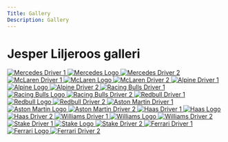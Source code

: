 ```yaml
---
Title: Gallery
Description: Gallery
---
```


# Jesper Liljeroos galleri

<div class="image-gallery">
    <a href="content/gallery/images/m1.jpg">
        <img src="content/gallery/images/m1.jpg?q=100" alt="Mercedes Driver 1">
    </a>
    <a href="content/gallery/images/m2.jpg">
        <img src="content/gallery/images/m2.jpg?q=100" alt="Mercedes Logo">
    </a>
    <a href="content/gallery/images/m3.jpg">
        <img src="content/gallery/images/m3.jpg?q=100" alt="Mercedes Driver 2">
    </a>
    <a href="content/gallery/images/mc1.jpg">
        <img src="content/gallery/images/mc1.jpg?q=100" alt="McLaren Driver 1">
    </a>
    <a href="content/gallery/images/mc2.jpg">
        <img src="content/gallery/images/mc2.jpg?q=100" alt="McLaren Logo">
    </a>
    <a href="content/gallery/images/mc3.jpg">
        <img src="content/gallery/images/mc3.jpg?q=100" alt="McLaren Driver 2">
    </a>
    <a href="content/gallery/images/a1.jpg">
        <img src="content/gallery/images/a1.jpg?q=100" alt="Alpine Driver 1">
    </a>
    <a href="content/gallery/images/a2.jpg">
        <img src="content/gallery/images/a2.jpg?q=100" alt="Alpine Logo">
    </a>
    <a href="content/gallery/images/a3.jpg">
        <img src="content/gallery/images/a3.jpg?q=100" alt="Alpine Driver 2">
    </a>
    <a href="content/gallery/images/r1.jpg">
        <img src="content/gallery/images/r1.jpg?q=100" alt="Racing Bulls Driver 1">
    </a>
    <a href="content/gallery/images/r2.jpg">
        <img src="content/gallery/images/r2.jpg?q=100" alt="Racing Bulls Logo">
    </a>
    <a href="content/gallery/images/r3.jpg">
        <img src="content/gallery/images/r3.jpg?q=100" alt="Racing Bulls Driver 2">
    </a>
    <a href="content/gallery/images/rb1.jpg">
        <img src="content/gallery/images/rb1.jpg?q=100" alt="Redbull Driver 1">
    </a>
    <a href="content/gallery/images/rb2.jpg">
        <img src="content/gallery/images/rb2.jpg?q=100" alt="Redbull Logo">
    </a>
    <a href="content/gallery/images/rb3.jpg">
        <img src="content/gallery/images/rb3.jpg?q=100" alt="Redbull Driver 2">
    </a>
    <a href="content/gallery/images/as1.jpg">
        <img src="content/gallery/images/as1.jpg?q=100" alt="Aston Martin Driver 1">
    </a>
    <a href="content/gallery/images/as2.jpg">
        <img src="content/gallery/images/as2.jpg?q=100" alt="Aston Martin Logo">
    </a>
    <a href="content/gallery/images/as3.jpg">
        <img src="content/gallery/images/as3.jpg?q=100" alt="Aston Martin Driver 2">
    </a>
    <a href="content/gallery/images/h1.jpg">
        <img src="content/gallery/images/h1.jpg?q=100" alt="Haas Driver 1">
    </a>
    <a href="content/gallery/images/h2.jpg">
        <img src="content/gallery/images/h2.jpg?q=100" alt="Haas Logo">
    </a>
    <a href="content/gallery/images/h3.jpg">
        <img src="content/gallery/images/h3.jpg?q=100" alt="Haas Driver 2">
    </a>
    <a href="content/gallery/images/w1.jpg">
        <img src="content/gallery/images/w1.jpg?q=100" alt="Williams Driver 1">
    </a>
    <a href="content/gallery/images/w2.jpg">
        <img src="content/gallery/images/w2.jpg?q=100" alt="Williams Logo">
    </a>
    <a href="content/gallery/images/w3.jpg">
        <img src="content/gallery/images/w3.jpg?q=100" alt="Williams Driver 2">
    </a>
    <a href="content/gallery/images/s1.jpg">
        <img src="content/gallery/images/s1.jpg?q=100" alt="Stake Driver 1">
    </a>
    <a href="content/gallery/images/s2.jpg">
        <img src="content/gallery/images/s2.jpg?q=100" alt="Stake Logo">
    </a>
    <a href="content/gallery/images/s3.jpg">
        <img src="content/gallery/images/s3.jpg?q=100" alt="Stake Driver 2">
    </a>
    <a href="content/gallery/images/fr1.jpg">
        <img src="content/gallery/images/fr1.jpg?q=100" alt="Ferrari Driver 1">
    </a>
    <a href="content/gallery/images/fr2.jpg">
        <img src="content/gallery/images/fr2.jpg?q=100" alt="Ferrari Logo">
    </a>
    <a href="content/gallery/images/fr3.jpg">
        <img src="content/gallery/images/fr3.jpg?q=100" alt="Ferrari Driver 2">
    </a>
</div>
